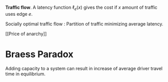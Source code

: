 **Traffic flow**. A latency function $\ell_e(x)$ gives the cost if $x$ amount of traffic uses edge $e$.

Socially optimal traffic flow
: Partition of traffic minimizing average latency.

[[Price of anarchy]]

# Braess Paradox

Adding capacity to a system can result in increase of average driver travel time in equilibrium.